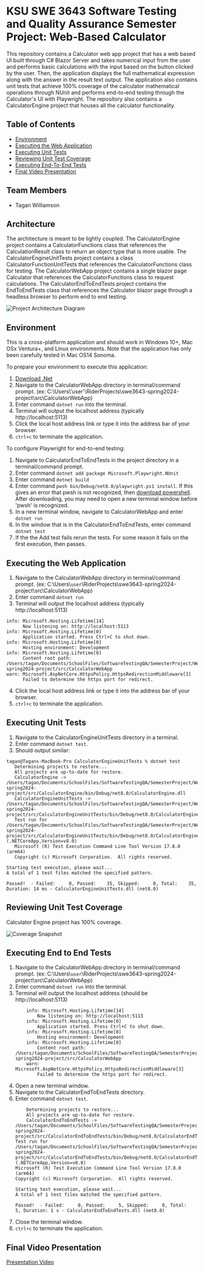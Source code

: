 # KSU SWE 3643 Software Testing and Quality Assurance Semester Project: Web-Based Calculator
This repository contains a Calculator web app project that has a web based UI built through C# Blazor Server and takes
numerical input from the user and performs basic calculations with the input based on the button clicked by the user.
Then, the application displays the full mathematical expression along with the answer in the result text output.
The application also contains unit tests that achieve 100% coverage of the calculator mathematical operations through
NUnit and performs end-to-end testing through the Calculator's UI with Playwright. The repository also contains a
CalculatorEngine project that houses all the calculator functionality.

## Table of Contents
- [Environment](#environment)
- [Executing the Web Application](#executing-the-web-application)
- [Executing Unit Tests](#executing-unit-tests)
- [Reviewing Unit Test Coverage](#reviewing-unit-test-coverage)
- [Executing End-To-End Tests](#executing-end-to-end-tests)
- [Final Video Presentation](#final-video-presentation)

## Team Members
- Tagan Williamson

## Architecture
The architecture is meant to be lightly coupled. The CalculatorEngine project contains a CalculatorFunctions class that
references the CalculationResult class to return an object type that is more usable. The CalculatorEngineUnitTests
project contains a class CalculatorFunctionUnitTests that references the CalculatorFunctions class for testing. 
The CalculatorWebApp project contains a single blazor page Calculator that references the CalculatorFunctions class
to request calculations. The CalculatorEndToEndTests project contains the EndToEndTests class that
references the Calculator blazor page through a headless browser to perform end to end testing.

![Project Architecture Diagram](/ReadmeAssets/CalculatorWebAppArchitecture_TaganWilliamson.png "Project Architecture Diagram")

## Environment
This is a cross-platform application and should work in Windows 10+, Mac OSx Ventura+, and Linux environments. Note that the application has only been carefully tested in Mac OS14 Sonoma.

To prepare your environment to execute this application:
1. <a href="dotnet.microsoft.com/en-us/download" target="_blank">Download .Net</a>
2. Navigate to the CalculatorWebApp directory in terminal/command prompt. (ex: C:\Users\\'user'\\RiderProjects\swe3643-spring2024-project\src\CalculatorWebApp)
3. Enter command `dotnet run` into the terminal.
4. Terminal will output the localhost address (typically http://localhost:5113)
5. Click the local host address link or type it into the address bar of your browser.
6. `ctrl+c` to terminate the application.

To configure Playwright for end-to-end testing:
1. Navigate to CalculatorEndToEndTests in the project directory in a terminal/command prompt.
2. Enter command `dotnet add package Microsoft.Playwright.NUnit`
3. Enter command `dotnet build`
4. Enter command `pwsh bin/Debug/net8.0/playwright.ps1 install`. If this gives an error that pwsh is not recognized, then <a href="learn.microsoft.com/en-us/powershell/scripting/install/installing-powershell?view=powershell-7.4" target="_blank">download powershell</a>. After downloading, you may need to open a new terminal window before 'pwsh' is recognized.
5. In a new terminal window, navigate to CalculatorWebApp and enter `dotnet run`
6. In the window that is in the CalculatorEndToEndTests, enter command `dotnet test`
7. If the the Add test fails rerun the tests. For some reason it fails on the first execution, then passes.

## Executing the Web Application
1. Navigate to the CalculatorWebApp directory in terminal/command prompt. (ex: C:\Users\\`user`\\RiderProjects\swe3643-spring2024-project\src\CalculatorWebApp)
2. Enter command `dotnet run`
3. Terminal will output the localhost address (typically http://localhost:5113)
```
info: Microsoft.Hosting.Lifetime[14]
      Now listening on: http://localhost:5113
info: Microsoft.Hosting.Lifetime[0]
      Application started. Press Ctrl+C to shut down.
info: Microsoft.Hosting.Lifetime[0]
      Hosting environment: Development
info: Microsoft.Hosting.Lifetime[0]
      Content root path: /Users/tagan/Documents/SchoolFiles/SoftwareTestingQA/SemesterProject/WebApp/swe3643-spring2024-project/src/CalculatorWebApp
warn: Microsoft.AspNetCore.HttpsPolicy.HttpsRedirectionMiddleware[3]
      Failed to determine the https port for redirect.
```
4. Click the local host address link or type it into the address bar of your browser.
5. `ctrl+c` to terminate the application.

## Executing Unit Tests
1. Navigate to the CalculatorEngineUnitTests directory in a terminal.
2. Enter command `dotnet test`.
3. Should output similar: 
```
tagan@Tagans-MacBook-Pro CalculatorEngineUnitTests % dotnet test
   Determining projects to restore...
   All projects are up-to-date for restore.
   CalculatorEngine -> /Users/tagan/Documents/SchoolFiles/SoftwareTestingQA/SemesterProject/WebApp/swe3643-spring2024-project/src/CalculatorEngine/bin/Debug/net8.0/CalculatorEngine.dll
   CalculatorEngineUnitTests -> /Users/tagan/Documents/SchoolFiles/SoftwareTestingQA/SemesterProject/WebApp/swe3643-spring2024-project/src/CalculatorEngineUnitTests/bin/Debug/net8.0/CalculatorEngineUnitTests.dll
   Test run for /Users/tagan/Documents/SchoolFiles/SoftwareTestingQA/SemesterProject/WebApp/swe3643-spring2024-project/src/CalculatorEngineUnitTests/bin/Debug/net8.0/CalculatorEngineUnitTests.dll (.NETCoreApp,Version=v8.0)
   Microsoft (R) Test Execution Command Line Tool Version 17.8.0 (arm64)
   Copyright (c) Microsoft Corporation.  All rights reserved.

Starting test execution, please wait...
A total of 1 test files matched the specified pattern.

Passed!  - Failed:     0, Passed:    35, Skipped:     0, Total:    35, Duration: 14 ms - CalculatorEngineUnitTests.dll (net8.0)
```

## Reviewing Unit Test Coverage
Calculator Engine project has 100% coverage.

![Coverage Snapshot](/ReadmeAssets/Coverage_TaganWilliamson.png "CalculatorEngine Coverage")

## Executing End to End Tests
1. Navigate to the CalculatorWebApp directory in terminal/command prompt. (ex: C:\Users\\`user`\\RiderProjects\swe3643-spring2024-project\src\CalculatorWebApp)
2. Enter command `dotnet run` into the terminal.
3. Terminal will output the localhost address (should be http://localhost:5113)
   ```
       info: Microsoft.Hosting.Lifetime[14]
           Now listening on: http://localhost:5113
       info: Microsoft.Hosting.Lifetime[0]
           Application started. Press Ctrl+C to shut down.
       info: Microsoft.Hosting.Lifetime[0]
           Hosting environment: Development
       info: Microsoft.Hosting.Lifetime[0]
           Content root path: /Users/tagan/Documents/SchoolFiles/SoftwareTestingQA/SemesterProject/WebApp/swe3643-spring2024-project/src/CalculatorWebApp
       warn: Microsoft.AspNetCore.HttpsPolicy.HttpsRedirectionMiddleware[3]
           Failed to determine the https port for redirect.
    ```
4. Open a new terminal window.
5. Navigate to the CalculatorEndToEndTests directory.
6. Enter command `dotnet test`.
    ```
        Determining projects to restore...
        All projects are up-to-date for restore.
        CalculatorEndToEndTests -> /Users/tagan/Documents/SchoolFiles/SoftwareTestingQA/SemesterProject/WebApp/swe3643-spring2024-project/src/CalculatorEndToEndTests/bin/Debug/net8.0/CalculatorEndToEndTests.dll
    Test run for /Users/tagan/Documents/SchoolFiles/SoftwareTestingQA/SemesterProject/WebApp/swe3643-spring2024-project/src/CalculatorEndToEndTests/bin/Debug/net8.0/CalculatorEndToEndTests.dll (.NETCoreApp,Version=v8.0)
    Microsoft (R) Test Execution Command Line Tool Version 17.8.0 (arm64)
    Copyright (c) Microsoft Corporation.  All rights reserved.

    Starting test execution, please wait...
    A total of 1 test files matched the specified pattern.

    Passed!  - Failed:     0, Passed:     5, Skipped:     0, Total:     5, Duration: 1 s - CalculatorEndToEndTests.dll (net8.0)
    ```
7. Close the terminal window.
8. `ctrl+c` to terminate the application.


## Final Video Presentation
[Presentation Video](https://youtu.be/t_z4a4OM9p8 "Final Presentation Video")
